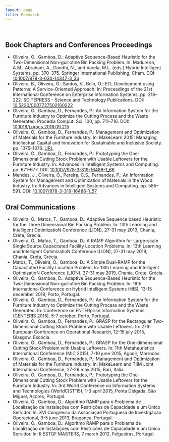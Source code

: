 ```yaml
---
layout: page
title: Research
---
```


&nbsp;

## Book Chapters and Conferences Proceedings

* Oliveira, Ó., Gamboa, D.: Adaptive Sequence-Based Heuristic for the Two-Dimensional Non-guillotine Bin Packing Problem. In: Madureira, A.M., Abraham, A., Gandhi, N., and Varela, M.L. (eds.) Hybrid Intelligent Systems. pp. 370–375. Springer International Publishing, Cham. DOI: [10.1007/978-3-030-14347-3_36](https://doi.org/10.1007/978-3-030-14347-3_36)
* Oliveira, B., Oliveira, Ó., Santos, V., Belo, O.: ETL Development using Patterns: A Service-Oriented Approach. In: Proceedings of the 21st International Conference on Enterprise Information Systems. pp. 216–222. SCITEPRESS - Science and Technology Publications. DOI: [10.5220/0007727502160222](https://doi.org/10.5220/0007727502160222)
* Oliveira, O., Gamboa, D., Fernandes, P.: An Information System for the Furniture Industry to Optimize the Cutting Process and the Waste Generated. Procedia Comput. Sci. 100, pp. 711–716. DOI: [10.1016/j.procs.2016.09.215](https://doi.org/10.1016/j.procs.2016.09.215)
* Oliveira, Ó., Gamboa, D., Fernandes, P.: Management and Optimization of Materials for the Furniture industry. In: MakeLearn 2015: Managing Intellectual Capital and Innovation for Sustainable and Inclusive Society. pp. 1375–1376. [URL](https://ideas.repec.org/h/tkp/mklp15/1375-1376.html)
* Oliveira, Ó., Gamboa, D., Fernandes, P.: Prototyping the One-Dimensional Cutting Stock Problem with Usable Leftovers for the Furniture Industry. In: Advances in Intelligent Systems and Computing. pp. 671–677. DOI: [10.1007/978-3-319-16486-1_66](https://doi.org/10.1007/978-3-319-16486-1_66)
* Mendes, J., Oliveira, Ó., Pereira, C.S., Fernandes, P.: An Information System for Management and Optimization of Materials in the Wood Industry. In: Advances in Intelligent Systems and Computing. pp. 585–591. DOI: [10.1007/978-3-319-16486-1_57](https://doi.org/10.1007/978-3-319-16486-1_57)

## Oral Communications

* Oliveira, Ó., Matos, T., Gamboa, D.: Adaptive Sequence based Heuristic for the Three Dimensional Bin Packing Problem. In: 13th Learning and Intelligent OptimizatioN Conference (LION), 27-31 may 2019, Chania, Creta, Grécia.
* Oliveira, Ó., Matos, T., Gamboa, D.: A RAMP Algorithm for Large-scale Single Source Capacitated Facility Location Problems. In: 13th Learning and Intelligent OptimizatioN Conference (LION), 27-31 may 2019, Chania, Creta, Grécia.
* Matos, T., Oliveira, Ó., Gamboa, D.: A Simple Dual-RAMP for the Capacitated Facility Location Problem. In: 13th Learning and Intelligent OptimizatioN Conference (LION), 27-31 may 2019, Chania, Creta, Grécia.
* Oliveira, Ó., Gamboa, D.: Adaptive Sequence-Based Heuristic for the Two-Dimensional Non-guillotine Bin Packing Problem. In: 18th International Conference on Hybrid Intelligent Systems (HIS), 13-15 december 2018, Porto, Portugal.
* Oliveira, Ó., Gamboa, D., Fernandes, P.: An Information System for the Furniture Industry to Optimize the Cutting Process and the Waste Generated. In: Conference on ENTERprise Information Systems (CENTERIS 2015), 5-7 october, Porto, Portugal.
* Oliveira, Ó., Gamboa, D., Fernandes, P.: GRASP for the Rectangular Two-Dimensional Cutting Stock Problem with Usable Leftovers. In: 27th European Conference on Operational Research, 12-15 july 2015, Glasgow, Escócia.
* Oliveira, Ó., Gamboa, D., Fernandes, P.: GRASP for the One-dimensional Cutting Stock Problem with Usable Leftovers. In: 11th Metaheuristics International Conference (MIC 2015), 7-10 june 2015, Agadir, Marrocos.
* Oliveira, Ó., Gamboa, D., Fernandes, P.: Management and Optimization of Materials for the Furniture industry. In: MakeLearn and TIIM Joint International Conference, 27-29 may 2015, Bari, Itália.
* Oliveira, Ó., Gamboa, D., Fernandes, P.: Prototyping the One-Dimensional Cutting Stock Problem with Usable Leftovers for the Furniture Industry. In: 3rd World Conference on Information Systems and Technologies (WorldCIST'15), 1-3 april 2015, Ponta Delgada, São Miguel, Açores, Portugal.
* Oliveira, Ó., Gamboa, D.: Algoritmo RAMP para o Problema de Localização de Instalações com Restrições de Capacidade e um Único Servidor. In: XVI Congresso da Associação Portuguesa de Investigação Operacional, 3-5 june 2013, Bragança, Portugal.
* Oliveira, Ó., Gamboa, D.: Algoritmo RAMP para o Problema de Localização de Instalações com Restrições de Capacidade e um Único Servidor. In: II ESTGF MASTERS, 7 march 2012, Felgueiras, Portugal.
